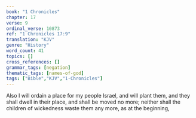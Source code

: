 ```yaml
---
book: "1 Chronicles"
chapter: 17
verse: 9
ordinal_verse: 10873
ref: "1 Chronicles 17:9"
translation: "KJV"
genre: "History"
word_count: 41
topics: []
cross_references: []
grammar_tags: [negation]
thematic_tags: [names-of-god]
tags: ["Bible","KJV","1-Chronicles"]
---
```

Also I will ordain a place for my people Israel, and will plant them, and they shall dwell in their place, and shall be moved no more; neither shall the children of wickedness waste them any more, as at the beginning,
